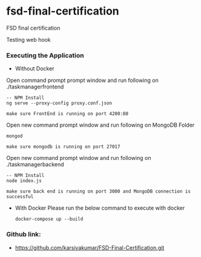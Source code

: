 # fsd-final-certification
FSD final certification

Testing web hook

### Executing the Application

- Without Docker
	
Open command prompt prompt window and run following  on ./taskmanagerfrontend
	
	-- NPM Install
	ng serve --proxy-config proxy.conf.json
	
	make sure FrontEnd is running on port 4200:80
	
Open new command prompt window and run following  on MongoDB Folder

	mongod
	
	make sure mongodb is running on port 27017
	
Open new command prompt window and run following  on ./taskmanagerbackend
	
	-- NPM Install
	node index.js
	
	make sure back end is running on port 3000 and MongoDB connection is successful
	
- With Docker
    Please run the below command to execute with docker 
    ```
    docker-compose up --build 
    ```

### Github link: 
- https://github.com/karsivakumar/FSD-Final-Certification.git
